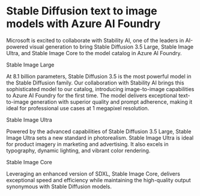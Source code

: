 # Stable Diffusion text to image models with Azure AI Foundry
Microsoft is excited to collaborate with Stability AI, one of the leaders in AI-powered visual generation to bring Stable Diffusion 3.5 Large, Stable Image Ultra, and Stable Image Core to the model catalog in Azure AI Foundry.

Stable Image Large

At 8.1 billion parameters, Stable Diffusion 3.5 is the most powerful model in the Stable Diffusion family. Our collaboration with Stability AI brings this sophisticated model to our catalog, introducing image-to-image capabilities to Azure AI Foundry for the first time. The model delivers exceptional text-to-image generation with superior quality and prompt adherence, making it ideal for professional use cases at 1 megapixel resolution. 

Stable Image Ultra

Powered by the advanced capabilities of Stable Diffusion 3.5 Large, Stable Image Ultra sets a new standard in photorealism. Stable Image Ultra is ideal for product imagery in marketing and advertising. It also excels in typography, dynamic lighting, and vibrant color rendering.

Stable Image Core

Leveraging an enhanced version of SDXL, Stable Image Core, delivers exceptional speed and efficiency while maintaining the high-quality output synonymous with Stable Diffusion models.
